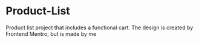 # Product-List
Product list project that includes a functional cart. The design is created by Frontend Mentro, but is made by me
